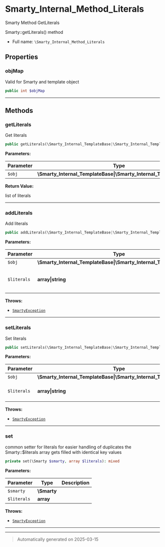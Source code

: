 
# Smarty_Internal_Method_Literals

Smarty Method GetLiterals

Smarty::getLiterals() method

* Full name: `\Smarty_Internal_Method_Literals`



## Properties


### objMap

Valid for Smarty and template object

```php
public int $objMap
```






***

## Methods


### getLiterals

Get literals

```php
public getLiterals(\Smarty_Internal_TemplateBase|\Smarty_Internal_Template|\Smarty $obj): array
```








**Parameters:**

| Parameter | Type | Description |
|-----------|------|-------------|
| `$obj` | **\Smarty_Internal_TemplateBase&#124;\Smarty_Internal_Template&#124;\Smarty** |  |


**Return Value:**

list of literals




***

### addLiterals

Add literals

```php
public addLiterals(\Smarty_Internal_TemplateBase|\Smarty_Internal_Template|\Smarty $obj, array|string $literals = null): \Smarty|\Smarty_Internal_Template
```








**Parameters:**

| Parameter | Type | Description |
|-----------|------|-------------|
| `$obj` | **\Smarty_Internal_TemplateBase&#124;\Smarty_Internal_Template&#124;\Smarty** |  |
| `$literals` | **array&#124;string** | literal or list of literals<br />to addto add |




**Throws:**

- [`SmartyException`](./SmartyException.md)



***

### setLiterals

Set literals

```php
public setLiterals(\Smarty_Internal_TemplateBase|\Smarty_Internal_Template|\Smarty $obj, array|string $literals = null): \Smarty|\Smarty_Internal_Template
```








**Parameters:**

| Parameter | Type | Description |
|-----------|------|-------------|
| `$obj` | **\Smarty_Internal_TemplateBase&#124;\Smarty_Internal_Template&#124;\Smarty** |  |
| `$literals` | **array&#124;string** | literal or list of literals<br />to setto set |




**Throws:**

- [`SmartyException`](./SmartyException.md)



***

### set

common setter for literals for easier handling of duplicates the
Smarty::$literals array gets filled with identical key values

```php
private set(\Smarty $smarty, array $literals): mixed
```








**Parameters:**

| Parameter | Type | Description |
|-----------|------|-------------|
| `$smarty` | **\Smarty** |  |
| `$literals` | **array** |  |




**Throws:**

- [`SmartyException`](./SmartyException.md)



***


***
> Automatically generated on 2025-03-15
